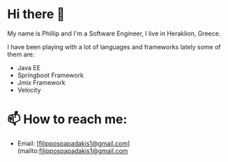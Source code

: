 # Hi there 👋

<!--
**phrp720/phrp720** is a ✨ _special_ ✨ repository because its `README.md` (this file) appears on your GitHub profile.

Here are some ideas to get you started:

- 🔭 I’m currently working on ...
- 🌱 I’m currently learning ...
- 👯 I’m looking to collaborate on ...
- 🤔 I’m looking for help with ...
- 💬 Ask me about ...
- 📫 How to reach me: ...
- 😄 Pronouns: ...
- ⚡ Fun fact: ...
-->

My name is Phillip and I'm a Software Engineer, I live in Heraklion, Greece.

I have been playing with a lot of languages and frameworks lately some of them are:

- Java EE
- Springboot Framework
- Jmix Framework
- Velocity
# 📫 How to reach me:

- Email: [filippospapadakis1@gmail.com](mailto:filippospapadakis1@gmail.com
